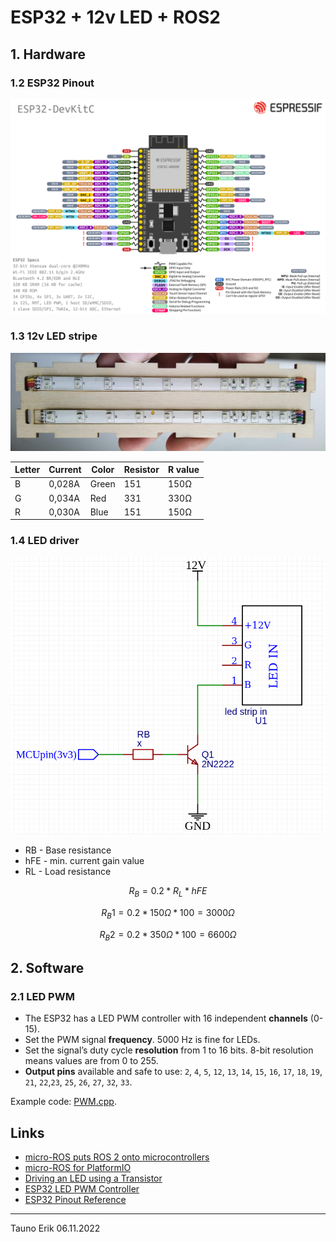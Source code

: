 # ESP32 + 12v LED + ROS2

## 1. Hardware

### 1.2 ESP32 Pinout

![ESP32 devkitC v4 pinout](doc/esp32-devkitC-v4-pinout.png)

### 1.3 12v LED stripe

![12V LED](doc/12v-led-module-1.jpg)

Letter|Current|Color|Resistor|R value
------|-------|-----|--------|-------
B     |0,028A |Green|151     |150Ω
G     |0,034A |Red  |331     |330Ω
R     |0,030A |Blue |151     |150Ω

### 1.4 LED driver

![LED Driver](doc/12v-led-driver.png)

- RB - Base resistance
- hFE - min. current gain value
- RL - Load resistance

$$R_B=0.2*R_L*hFE$$

$$R_B1=0.2*150Ω*100=3000Ω$$

$$R_B2=0.2*350Ω*100=6600Ω$$

## 2. Software

### 2.1 LED PWM

- The ESP32 has a LED PWM controller with 16 independent **channels** (0-15).
- Set the PWM signal **frequency**. 5000 Hz is fine for LEDs.
- Set the signal’s duty cycle **resolution** from 1 to 16 bits. 8-bit resolution means values are from 0 to 255.
- **Output pins** available and safe to use: `2`, `4`, `5`, `12`, `13`, `14`, `15`, `16`, `17`, `18`, `19`, `21`, `22`,`23`, `25`, `26`, `27`, `32`, `33`.

Example code: [PWM.cpp](examples/pwm.cpp).

## Links

- [micro-ROS puts ROS 2 onto microcontrollers](https://micro.ros.org/)
- [micro-ROS for PlatformIO](https://github.com/micro-ROS/micro_ros_platformio)
- [Driving an LED using a Transistor](https://www.petervis.com/Raspberry_PI/Driving_LEDs_with_CMOS_and_TTL_Outputs/Driving_an_LED_Using_Transistors.html)
- [ESP32 LED PWM Controller](https://randomnerdtutorials.com/esp32-pwm-arduino-ide/)
- [ESP32 Pinout Reference](https://randomnerdtutorials.com/esp32-pinout-reference-gpios/)

___________

Tauno Erik 06.11.2022
